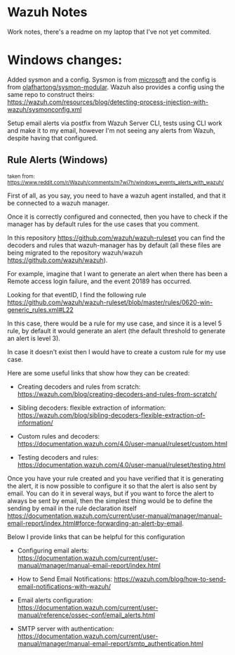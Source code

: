 # Wazuh Notes

Work notes, there's a readme on my laptop that I've not yet commited. 

# Windows changes: 

Added sysmon and a config. Sysmon is from [microsoft](https://learn.microsoft.com/en-us/sysinternals/downloads/sysmon) and the config is from [olafhartong/sysmon-modular](https://github.com/olafhartong/sysmon-modular). Wazuh also provides a config using the same repo to construct theirs: https://wazuh.com/resources/blog/detecting-process-injection-with-wazuh/sysmonconfig.xml

Setup email alerts via postfix from Wazuh Server CLI, tests using CLI work and make it to my email, however I'm not seeing any alerts from Wazuh, despite having that configured. 

## Rule Alerts (Windows)

<sub>taken from: https://www.reddit.com/r/Wazuh/comments/m7wi7h/windows_events_alerts_with_wazuh/</sub>

First of all, as you say, you need to have a wazuh agent installed, and that it be connected to a wazuh manager.

Once it is correctly configured and connected, then you have to check if the manager has by default rules for the use cases that you comment.

In this repository https://github.com/wazuh/wazuh-ruleset you can find the decoders and rules that wazuh-manager has by default (all these files are being migrated to the repository wazuh/wazuh https://github.com/wazuh/wazuh).

For example, imagine that I want to generate an alert when there has been a Remote access login failure, and the event 20189 has occurred.

Looking for that eventID, I find the following rule https://github.com/wazuh/wazuh-ruleset/blob/master/rules/0620-win-generic_rules.xml#L22

In this case, there would be a rule for my use case, and since it is a level 5 rule, by default it would generate an alert (the default threshold to generate an alert is level 3).

In case it doesn't exist then I would have to create a custom rule for my use case.

Here are some useful links that show how they can be created:

- Creating decoders and rules from scratch: https://wazuh.com/blog/creating-decoders-and-rules-from-scratch/

- Sibling decoders: flexible extraction of information: https://wazuh.com/blog/sibling-decoders-flexible-extraction-of-information/

- Custom rules and decoders: https://documentation.wazuh.com/4.0/user-manual/ruleset/custom.html

- Testing decoders and rules: https://documentation.wazuh.com/4.0/user-manual/ruleset/testing.html

Once you have your rule created and you have verified that it is generating the alert, it is now possible to configure it so that the alert is also sent by email. You can do it in several ways, but if you want to force the alert to always be sent by email, then the simplest thing would be to define the sending by email in the rule declaration itself https://documentation.wazuh.com/current/user-manual/manager/manual-email-report/index.html#force-forwarding-an-alert-by-email.

Below I provide links that can be helpful for this configuration

- Configuring email alerts: https://documentation.wazuh.com/current/user-manual/manager/manual-email-report/index.html

- How to Send Email Notifications: https://wazuh.com/blog/how-to-send-email-notifications-with-wazuh/

- Email alerts configuration: https://documentation.wazuh.com/current/user-manual/reference/ossec-conf/email_alerts.html

- SMTP server with authentication: https://documentation.wazuh.com/current/user-manual/manager/manual-email-report/smtp_authentication.html

